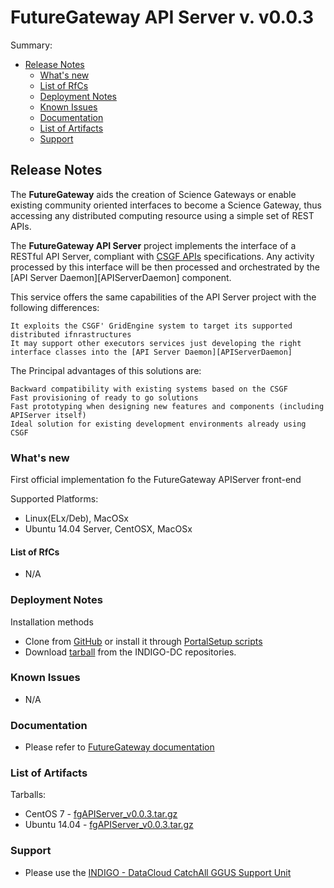 # FutureGateway API Server v. v0.0.3


Summary:
* [Release Notes](#id1)
  * [What's new](#id2)
  * [List of RfCs](#id3)
  * [Deployment Notes](#id4)
  * [Known Issues](#id5)
  * [Documentation](#id6)
  * [List of Artifacts](#id7)
  * [Support](#id8)


<a id="id1"></a>
## Release Notes
The **FutureGateway** aids the creation of Science Gateways or enable existing community oriented interfaces to become a Science Gateway, thus accessing any distributed computing resource using a simple set of REST APIs.

The **FutureGateway API Server** project implements the interface of a RESTful API Server, compliant with [CSGF APIs](http://docs.csgfapis.apiary.io/#reference/v1.0/application/create-a-task) specifications. Any activity processed by this interface will be then processed and orchestrated by the [API Server Daemon][APIServerDaemon] component.

This service offers the same capabilities of the API Server project with the following differences:

    It exploits the CSGF' GridEngine system to target its supported distributed ifnrastructures
    It may support other executors services just developing the right interface classes into the [API Server Daemon][APIServerDaemon]

The Principal advantages of this solutions are:

    Backward compatibility with existing systems based on the CSGF
    Fast provisioning of ready to go solutions
    Fast prototyping when designing new features and components (including APIServer itself)
    Ideal solution for existing development environments already using CSGF


<a id="id2"></a>
### What's new

First official implementation fo the FutureGateway APIServer front-end

Supported Platforms:
* Linux(ELx/Deb), MacOSx
* Ubuntu 14.04 Server, CentOSX, MacOSx


<a id="id3"></a>
#### List of RfCs 

* N/A

<a id="id4"></a>
### Deployment Notes

Installation methods
* Clone from [GitHub](https://github.com/indigo-dc/fgAPIServer) or install it through [PortalSetup scripts](https://github.com/indigo-dc/PortalSetup)
* Download [tarball](http://repo.indigo-datacloud.eu/repository/indigo/1/centos7/SRPMS/tgz/fgAPIServer_v0.0.3.tar.gz) from the INDIGO-DC repositories.


<a id="id5"></a>
### Known Issues

* N/A

<a id="id6"></a>
### Documentation

* Please refer to [FutureGateway documentation](https://www.gitbook.com/book/ricsxn/futuregateway/details)

<a id="id7"></a>
### List of Artifacts

Tarballs:
* CentOS 7 - [fgAPIServer_v0.0.3.tar.gz](http://repo.indigo-datacloud.eu/repository/indigo/1/centos7/SRPMS/tgz/fgAPIServer_v0.0.3.tar.gz)
* Ubuntu 14.04 - [fgAPIServer_v0.0.3.tar.gz](http://repo.indigo-datacloud.eu/repository/indigo/1/ubuntu/dists/trusty/main/source/fgAPIServer_v0.0.3.tar.gz)

<a id="id8"></a>
### Support

* Please use the [INDIGO - DataCloud CatchAll GGUS Support Unit](
https://wiki.egi.eu/wiki/GGUS:INDIGO_DataCloud_Catch-all_FAQ)